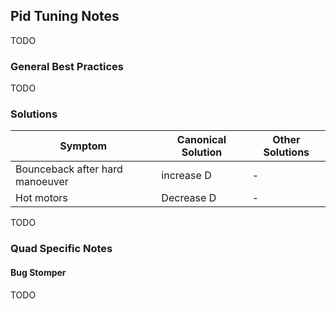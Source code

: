 ## Pid Tuning Notes

TODO

### General Best Practices

TODO

### Solutions

| Symptom | Canonical Solution | Other Solutions |
| ------- | ------------------ | --------------- |
| Bounceback after hard manoeuver | increase D | - |
| Hot motors | Decrease D | - |

TODO

### Quad Specific Notes

#### Bug Stomper

TODO
